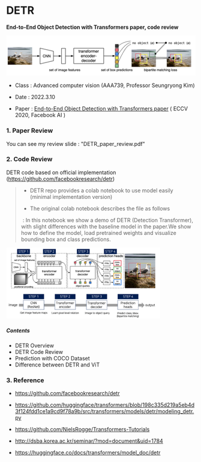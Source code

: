 # DETR
**End-to-End Object Detection with Transformers paper, code review**

<img src="./img/DETR.png" alt="DETR" />

* Class : Advanced computer vision (AAA739, Professor Seungryong Kim)
* Date : 2022.3.10

* Paper : [End-to-End Object Detection with Transformers paper]() ( ECCV 2020, Facebook AI ) 



### 1. Paper Review

You can see my review slide : "DETR_paper_review.pdf"



### 2. Code Review

DETR code based on official implementation (https://github.com/facebookresearch/detr)

> * DETR repo provides a colab notebook to use model easily (minimal implementation version)
>
> * The original colab notebook describes the file as follows
>
> ​        : In this notebook we show a demo of DETR (Detection Transformer), with slight differences with the baseline model in the paper.We show how to define the model, load pretrained weights and visualize bounding box and class predictions.



<img src="./img/Overview.png" alt="DETR" style="zoom:40%;" />

##### Contents 

* DETR Overview
* DETR Code Review
* Prediction with COCO Dataset
* Difference between DETR and ViT 



### 3. Reference

* https://github.com/facebookresearch/detr

* https://github.com/huggingface/transformers/blob/198c335d219a5eb4d3f124fdd1ce1a9cd9f78a9b/src/transformers/models/detr/modeling_detr.py

* https://github.com/NielsRogge/Transformers-Tutorials

* http://dsba.korea.ac.kr/seminar/?mod=document&uid=1784

* https://huggingface.co/docs/transformers/model_doc/detr
